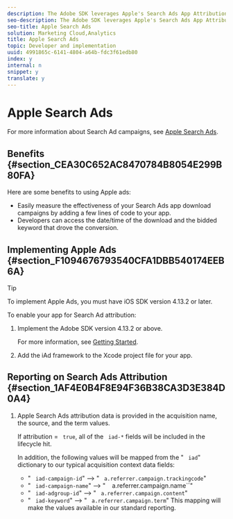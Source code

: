 ```yaml
---
description: The Adobe SDK leverages Apple's Search Ads App Attribution APIs to enable developers and marketers to track and attribute app downloads that originate from Search Ads campaigns in the Apple App Store.
seo-description: The Adobe SDK leverages Apple's Search Ads App Attribution APIs to enable developers and marketers to track and attribute app downloads that originate from Search Ads campaigns in the Apple App Store.
seo-title: Apple Search Ads
solution: Marketing Cloud,Analytics
title: Apple Search Ads
topic: Developer and implementation
uuid: 4991865c-6141-4804-a64b-fdc3f61edb80
index: y
internal: n
snippet: y
translate: y
---
```


# Apple Search Ads

For more information about Search Ad campaigns, see [ Apple Search Ads](http://searchads.apple.com). 

## Benefits {#section_CEA30C652AC8470784B8054E299B80FA}

Here are some benefits to using Apple ads: 


* Easily measure the effectiveness of your Search Ads app download campaigns by adding a few lines of code to your app.
* Developers can access the date/time of the download and the bidded keyword that drove the conversion.


## Implementing Apple Ads {#section_F1094676793540CFA1DBB540174EEB6A}


>[!TIP]
>
>To implement Apple Ads, you must have iOS SDK version 4.13.2 or later.



To enable your app for Search Ad attribution: 


1. Implement the Adobe SDK version 4.13.2 or above. 

   For more information, see [ Getting Started](../getting_started/getting_started.md#concept_3BB5C843F92A4600A107BB906943BC2B). 

1. Add the iAd framework to the Xcode project file for your app. 



## Reporting on Search Ads Attribution {#section_1AF4E0B4F8E94F36B38CA3D3E384D0A4}


1. Apple Search Ads attribution data is provided in the acquisition name, the source, and the term values. 

   If attribution = ` true`, all of the ` iad-*` fields will be included in the lifecycle hit. 

   In addition, the following values will be mapped from the " ` iad`" dictionary to our typical acquisition context data fields: 

    * " ` iad-campaign-id`" --> " ` a.referrer.campaign.trackingcode`"
    * " ` iad-campaign-name`" --> " ` ` a.referrer.campaign.name``"
    * " ` iad-adgroup-id`" --> " ` a.referrer.campaign.content`"
    * " ` iad-keyword`" --> " ` a.referrer.campaign.term`"
   This mapping will make the values available in our standard reporting. 


